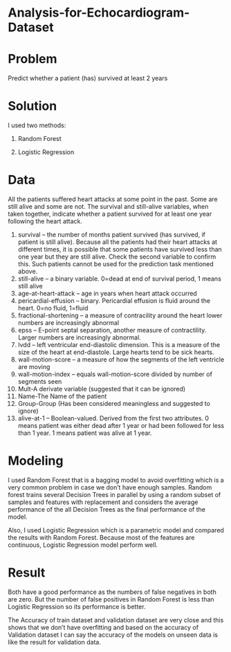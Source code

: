 # Analysis-for-Echocardiogram-Dataset

# Problem

Predict whether a patient (has) survived at least 2 years



# Solution

I used two methods:

1) Random Forest

2) Logistic Regression



# Data


All the patients suffered heart attacks at some point in the past. Some are still alive and some are not. The survival and still-alive variables, when taken together, indicate whether a patient survived for at least one year following the heart attack.

 1) survival – the number of months patient survived (has survived, if patient is still alive). Because all the patients had their heart attacks at different times, 
  it is possible that some patients have survived less than one year but they are still alive. Check the second variable to confirm this. Such patients cannot be used for the     prediction task mentioned above.
 2) still-alive – a binary variable. 0=dead at end of survival period, 1 means still alive
 3) age-at-heart-attack – age in years when heart attack occurred
 4) pericardial-effusion – binary. Pericardial effusion is fluid around the heart. 0=no fluid, 1=fluid
 5) fractional-shortening – a measure of contracility around the heart lower numbers are increasingly abnormal
 6) epss – E-point septal separation, another measure of contractility. Larger numbers are increasingly abnormal.
 7) lvdd – left ventricular end-diastolic dimension. This is a measure of the size of the heart at end-diastole. Large hearts tend to be sick hearts.
 8) wall-motion-score – a measure of how the segments of the left ventricle are moving
 9) wall-motion-index – equals wall-motion-score divided by number of segments seen
10) Mult-A derivate   variable (suggested that it can be ignored)
11) Name-The Name of the patient 
12) Group-Group (Has been considered meaningless and suggested to ignore)  
13) alive-at-1 – Boolean-valued. Derived from the first two attributes. 0 means patient was either dead after 1 year or had been followed for less than 1 year. 1 means patient     was alive at 1 year.



# Modeling

I used Random Forest that is a bagging model to avoid overfitting which is a very common problem in case we don’t have enough samples.
Random forest trains several Decision Trees in parallel by using a random subset of samples and features with replacement and considers 
the average performance of the all Decision Trees as the final performance of the model.

Also, I used Logistic Regression which is a parametric model and compared the results with Random Forest. Because most of the features are continuous, 
Logistic Regression model perform well.




# Result


Both have a good performance as the numbers of false negatives in both are zero. But the number of false positives in Random Forest is less than Logistic 
Regression so its performance is better.

The Accuracy of train dataset and validation dataset are very close and this shows that we don’t have overfitting and based on the accuracy of Validation dataset 
I can say the accuracy of the models on unseen data is like the result for validation data.

